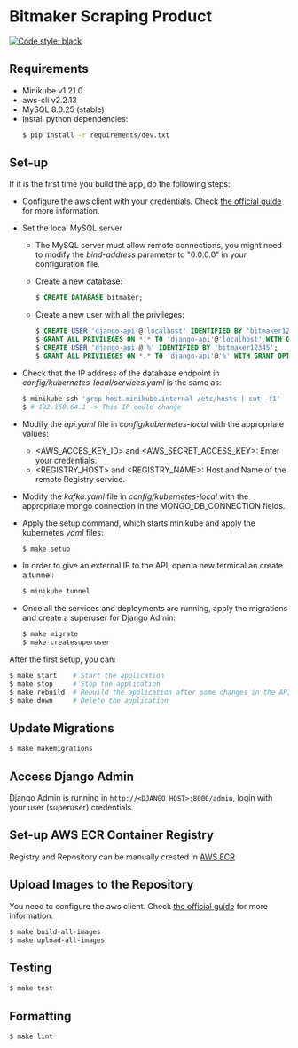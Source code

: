 # Bitmaker Scraping Product

[![Code style: black](https://img.shields.io/badge/code%20style-black-000000.svg)](https://github.com/psf/black)

## Requirements

- Minikube v1.21.0
- aws-cli v2.2.13
- MySQL 8.0.25 (stable)
- Install python dependencies:
  ```bash
  $ pip install -r requirements/dev.txt
  ```

## Set-up

If it is the first time you build the app, do the following steps:

- Configure the aws client with your credentials. Check [the official guide](https://docs.aws.amazon.com/cli/latest/userguide/cli-configure-quickstart.html) for more information.

- Set the local MySQL server

  - The MySQL server must allow remote connections, 
    you might need to modify the _bind-address_ parameter to "0.0.0.0"
	in your configuration file.
	
  - Create a new database:
	```sql
	$ CREATE DATABASE bitmaker;
	```
	
  - Create a new user with all the privileges:
	```sql
	$ CREATE USER 'django-api'@'localhost' IDENTIFIED BY 'bitmaker12345';
	$ GRANT ALL PRIVILEGES ON *.* TO 'django-api'@'localhost' WITH GRANT OPTION;
	$ CREATE USER 'django-api'@'%' IDENTIFIED BY 'bitmaker12345';
	$ GRANT ALL PRIVILEGES ON *.* TO 'django-api'@'%' WITH GRANT OPTION;
	```

- Check that the IP address of the database endpoint in 
  _config/kubernetes-local/services.yaml_ is the same as:
  ```bash
  $ minikube ssh 'grep host.minikube.internal /etc/hosts | cut -f1'
  $ # 192.168.64.1 -> This IP could change
  ```

- Modify the _api.yaml_ file in _config/kubernetes-local_ with the appropriate values:

  - <AWS\_ACCES\_KEY\_ID> and <AWS\_SECRET\_ACCESS\_KEY>: Enter your credentials.
  - <REGISTRY\_HOST> and <REGISTRY\_NAME>: Host and Name of the remote Registry service.

- Modify the _kafka.yaml_ file in _config/kubernetes-local_ with the appropriate mongo connection in the MONGO\_DB\_CONNECTION fields.

- Apply the setup command, which starts minikube and apply the kubernetes _yaml_ files:
  ```bash
  $ make setup
  ```

- In order to give an external IP to the API, open a new terminal an create a tunnel:
  ```bash
  $ minikube tunnel
  ```

- Once all the services and deployments are running, apply the migrations and create a superuser for Django Admin:
  ```bash
  $ make migrate
  $ make createsuperuser
  ```

After the first setup, you can:
```bash
$ make start    # Start the application
$ make stop     # Stop the application
$ make rebuild  # Rebuild the application after some changes in the API
$ make down     # Delete the application
```

## Update Migrations

```sh
$ make makemigrations
```

## Access Django Admin

Django Admin is running in `http://<DJANGO_HOST>:8000/admin`,
login with your user (superuser) credentials.


## Set-up AWS ECR Container Registry

Registry and Repository can be manually created in [AWS ECR](https://aws.amazon.com/ecr/)

## Upload Images to the Repository

You need to configure the aws client. Check [the official guide](https://docs.aws.amazon.com/cli/latest/userguide/cli-configure-quickstart.html) for more information.

```bash
$ make build-all-images
$ make upload-all-images
```

## Testing

```sh
$ make test
```

## Formatting

```sh
$ make lint
```
